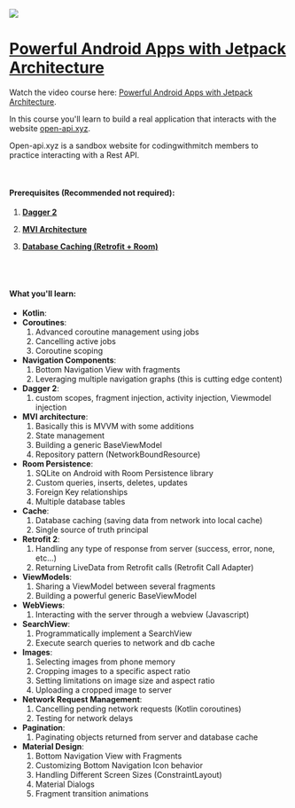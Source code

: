 <a href='https://codingwithmitch.com/courses/powerful-android-apps-with-jetpack-architecture/' target='_blank'><img class='header-img' src='https://codingwithmitch.s3.amazonaws.com/static/powerful-android-apps-with-jetpack-architecture/images/powerful_android_apps_1.png' /></a>


<h1><a href="https://codingwithmitch.com/courses/powerful-android-apps-with-jetpack-architecture/">Powerful Android Apps with Jetpack Architecture</a></h1>
<p>Watch the video course here: <a href="https://codingwithmitch.com/courses/powerful-android-apps-with-jetpack-architecture/">Powerful Android Apps with Jetpack Architecture</a>.</p>

<p>In this course you'll learn to build a real application that interacts with the website <a href="https://open-api.xyz" target="_blank">open-api.xyz</a>.</p>
<p>Open-api.xyz is a sandbox website for codingwithmitch members to practice interacting with a Rest API. </p>
<br>

<h4><strong>Prerequisites</strong> (Recommended not required):</h4>
<ol>
<li>
<p><strong><a href="https://codingwithmitch.com/courses/dagger22-android/">Dagger 2</a></strong></p>
</li>

<li>
<p><strong><a href="https://codingwithmitch.com/courses/model-view-intent-mvi-architecture/">MVI Architecture</a></strong></p>
</li>

<li>
<p><strong><a href="https://codingwithmitch.com/courses/android-local-database-cache-rest-api/">Database Caching (Retrofit + Room)</a></strong></p>
</li>

</ol>
<br><br>

<h4><strong>What you'll learn:</strong></h4>
<ul>
<li><strong>Kotlin</strong>:</li>
<li>
<strong>Coroutines</strong>:<br>
<ol>
<li>Advanced coroutine management using jobs</li>
<li>Cancelling active jobs</li>
<li>Coroutine scoping</li>
</ol>
</li>
<li>
<strong>Navigation Components</strong>:<br>
<ol>
<li>Bottom Navigation View with fragments </li>
<li>Leveraging multiple navigation graphs (this is cutting edge content)</li>
</ol>
</li>
<li>
<strong>Dagger 2</strong>:<br>
<ol>
<li>custom scopes, fragment injection, activity injection, Viewmodel injection</li>
</ol>
</li>
<li>
<strong>MVI architecture</strong>:<br>
<ol>
<li>Basically this is MVVM with some additions</li>
<li>State management</li>
<li>Building a generic BaseViewModel</li>
<li>Repository pattern (NetworkBoundResource)</li>
</ol>
</li>
<li>
<strong>Room Persistence</strong>:<br>
<ol>
<li>SQLite on Android with Room Persistence library</li>
<li>Custom queries, inserts, deletes, updates</li>
<li>Foreign Key relationships</li>
<li>Multiple database tables</li>
</ol>
</li>
<li>
<strong>Cache</strong>:<br>
<ol>
<li>Database caching (saving data from network into local cache)</li>
<li>Single source of truth principal</li>
</ol>
</li>
<li>
<strong>Retrofit 2</strong>:<br>
<ol>
<li>Handling any type of response from server (success, error, none, etc...)</li>
<li>Returning LiveData from Retrofit calls (Retrofit Call Adapter)</li>
</ol>
</li>
<li>
<strong>ViewModels</strong>:<br>
<ol>
<li>Sharing a ViewModel between several fragments</li>
<li>Building a powerful generic BaseViewModel</li>
</ol>
</li>
<li>
<strong>WebViews</strong>:<br>
<ol>
<li>Interacting with the server through a webview (Javascript)</li>
</ol>
</li>
<li>
<strong>SearchView</strong>:<br>
<ol>
<li>Programmatically implement a SearchView</li>
<li>Execute search queries to network and db cache</li>
</ol>
</li>
<li>
<strong>Images</strong>:<br>
<ol>
<li>Selecting images from phone memory</li>
<li>Cropping images to a specific aspect ratio</li>
<li>Setting limitations on image size and aspect ratio</li>
<li>Uploading a cropped image to server</li>
</ol>
</li>
<li>
<strong>Network Request Management</strong>:<br>
<ol>
<li>Cancelling pending network requests (Kotlin coroutines)</li>
<li>Testing for network delays</li>
</ol>
</li>
<li>
<strong>Pagination</strong>:<br>
<ol>
<li>Paginating objects returned from server and database cache</li>
</ol>
</li>
<li>
<strong>Material Design</strong>:<br>
<ol>
<li>Bottom Navigation View with Fragments</li>
<li>Customizing Bottom Navigation Icon behavior</li>
<li>Handling Different Screen Sizes (ConstraintLayout)</li>
<li>Material Dialogs</li>
<li>Fragment transition animations</li>
</ol>
</li>
</ul>
<br>

